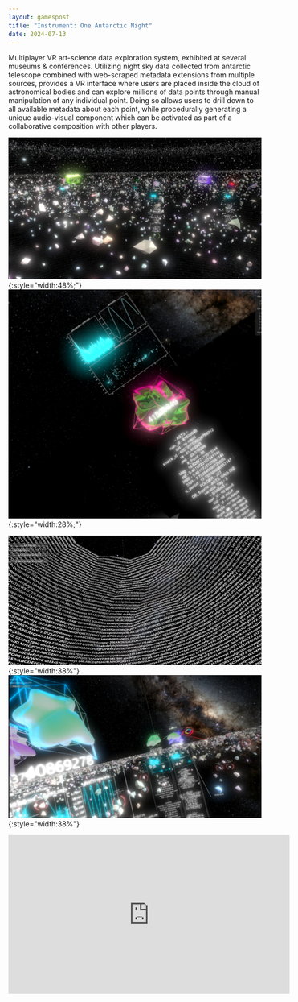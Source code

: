 ```yaml
---
layout: gamespost
title: "Instrument: One Antarctic Night"
date: 2024-07-13
---
```


Multiplayer VR art-science data exploration system, exhibited at several museums & conferences. Utilizing night sky data collected from antarctic telescope combined with web-scraped metadata extensions from multiple sources, provides a VR interface where users are placed inside the cloud of astronomical bodies and can explore millions of data points through manual manipulation of any individual point. Doing so allows users to drill down to all available metadata about each point, while procedurally generating a unique audio-visual component which can be activated as part of a collaborative composition with other players.

<!-- ![IOANImage](/images/star4.png){:style="width:38%"} -->
![IOANImage](/images/starmulti.png){:style="width:48%;"}
![IOANImage](/images/loadGraph.png){:style="width:28%;"}
<!-- ![IOANImage](/images/earlyprotostar.jpg){:style="width:38%"} -->
![IOANImage](/images/sream3.png){:style="width:38%"}
![IOANImage](/images/stardata.png){:style="width:38%"}

<center>
<iframe width="560" height="315" src="https://www.youtube.com/embed/Ky3M3fomtR0?si=3lDZX7OKOp3YhFTR" title="YouTube video player" frameborder="0" allow="accelerometer; autoplay; clipboard-write; encrypted-media; gyroscope; picture-in-picture; web-share" referrerpolicy="strict-origin-when-cross-origin" allowfullscreen></iframe>
</center>